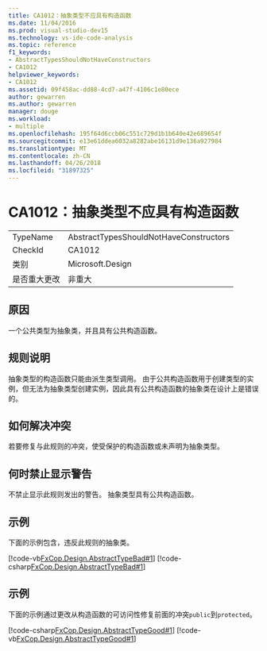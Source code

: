 ```yaml
---
title: CA1012：抽象类型不应具有构造函数
ms.date: 11/04/2016
ms.prod: visual-studio-dev15
ms.technology: vs-ide-code-analysis
ms.topic: reference
f1_keywords:
- AbstractTypesShouldNotHaveConstructors
- CA1012
helpviewer_keywords:
- CA1012
ms.assetid: 09f458ac-dd88-4cd7-a47f-4106c1e80ece
author: gewarren
ms.author: gewarren
manager: douge
ms.workload:
- multiple
ms.openlocfilehash: 195f64d6ccb06c551c729d1b1b640e42e689654f
ms.sourcegitcommit: e13e61ddea6032a8282abe16131d9e136a927984
ms.translationtype: MT
ms.contentlocale: zh-CN
ms.lasthandoff: 04/26/2018
ms.locfileid: "31897325"
---
```

# <a name="ca1012-abstract-types-should-not-have-constructors"></a>CA1012：抽象类型不应具有构造函数
|||
|-|-|
|TypeName|AbstractTypesShouldNotHaveConstructors|
|CheckId|CA1012|
|类别|Microsoft.Design|
|是否重大更改|非重大|

## <a name="cause"></a>原因
 一个公共类型为抽象类，并且具有公共构造函数。

## <a name="rule-description"></a>规则说明
 抽象类型的构造函数只能由派生类型调用。 由于公共构造函数用于创建类型的实例，但无法为抽象类型创建实例，因此具有公共构造函数的抽象类在设计上是错误的。

## <a name="how-to-fix-violations"></a>如何解决冲突
 若要修复与此规则的冲突，使受保护的构造函数或未声明为抽象类型。

## <a name="when-to-suppress-warnings"></a>何时禁止显示警告
 不禁止显示此规则发出的警告。 抽象类型具有公共构造函数。

## <a name="example"></a>示例
 下面的示例包含，违反此规则的抽象类。

 [!code-vb[FxCop.Design.AbstractTypeBad#1](../code-quality/codesnippet/VisualBasic/ca1012-abstract-types-should-not-have-constructors_1.vb)]
 [!code-csharp[FxCop.Design.AbstractTypeBad#1](../code-quality/codesnippet/CSharp/ca1012-abstract-types-should-not-have-constructors_1.cs)]

## <a name="example"></a>示例
 下面的示例通过更改从构造函数的可访问性修复前面的冲突`public`到`protected`。

 [!code-csharp[FxCop.Design.AbstractTypeGood#1](../code-quality/codesnippet/CSharp/ca1012-abstract-types-should-not-have-constructors_2.cs)]
 [!code-vb[FxCop.Design.AbstractTypeGood#1](../code-quality/codesnippet/VisualBasic/ca1012-abstract-types-should-not-have-constructors_2.vb)]